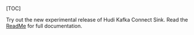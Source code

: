 [TOC]

Try out the new experimental release of Hudi Kafka Connect Sink. Read
the [ReadMe](https://github.com/apache/hudi/tree/master/hudi-kafka-connect) for full documentation.

